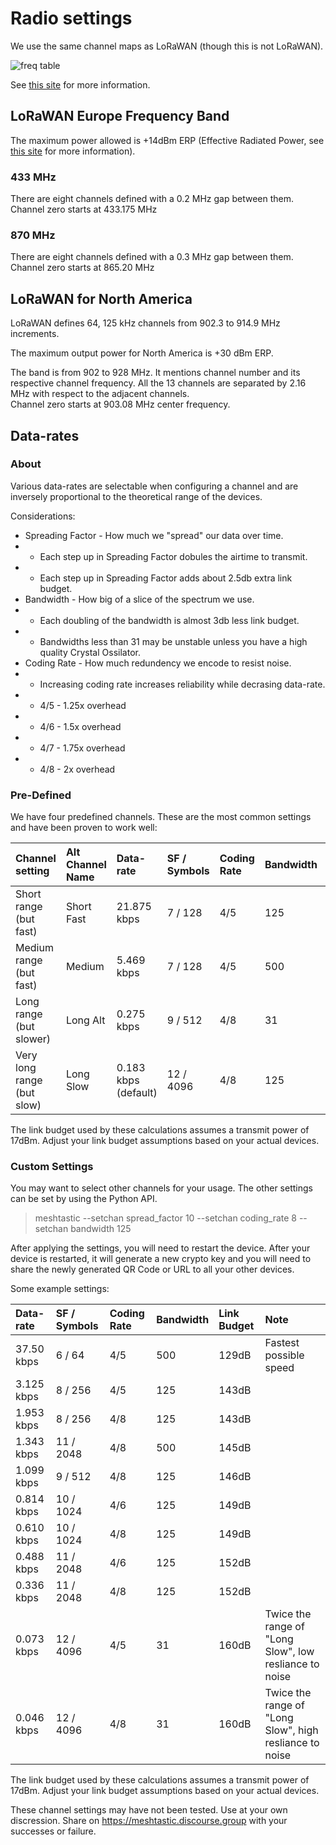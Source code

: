 # Radio settings

We use the same channel maps as LoRaWAN (though this is not LoRaWAN).

![freq table](/images/LoRa-Frequency-Bands.jpg)

See [this site](https://www.rfwireless-world.com/Tutorials/LoRa-channels-list.html) for more information.

## LoRaWAN Europe Frequency Band

The maximum power allowed is +14dBm ERP (Effective Radiated Power, see [this site](https://en.wikipedia.org/wiki/Effective_radiated_power) for more information).

### 433 MHz

There are eight channels defined with a 0.2 MHz gap between them.
Channel zero starts at 433.175 MHz

### 870 MHz

There are eight channels defined with a 0.3 MHz gap between them.
Channel zero starts at 865.20 MHz

## LoRaWAN for North America

LoRaWAN defines 64, 125 kHz channels from 902.3 to 914.9 MHz increments.

The maximum output power for North America is +30 dBm ERP.

The band is from 902 to 928 MHz. It mentions channel number and its respective channel frequency. All the 13 channels are separated by 2.16 MHz with respect to the adjacent channels.  
Channel zero starts at 903.08 MHz center frequency.

## Data-rates

### About

Various data-rates are selectable when configuring a channel and are inversely proportional to the theoretical range of the devices.

Considerations:

* Spreading Factor - How much we "spread" our data over time.
* * Each step up in Spreading Factor dobules the airtime to transmit.
* * Each step up in Spreading Factor adds about 2.5db extra link budget.
* Bandwidth - How big of a slice of the spectrum we use.
* * Each doubling of the bandwidth is almost 3db less link budget.
* * Bandwidths less than 31 may be unstable unless you have a high quality Crystal Ossilator.
* Coding Rate - How much redundency we encode to resist noise.
* * Increasing coding rate increases reliability while decrasing data-rate.
* * 4/5 - 1.25x overhead
* * 4/6 - 1.5x overhead
* * 4/7 - 1.75x overhead
* * 4/8 - 2x overhead


### Pre-Defined

We have four predefined channels. These are the most common settings and have been proven to work well:

| Channel setting            | Alt Channel Name | Data-rate            | SF / Symbols | Coding Rate | Bandwidth | Link Budget |
|:---------------------------|:-----------------|:---------------------|:-------------|:------------|:----------|:------------|
| Short range (but fast)     | Short Fast       | 21.875 kbps          | 7 / 128      | 4/5         | 125       | 134dB       |
| Medium range (but fast)    | Medium           | 5.469 kbps           | 7 / 128      | 4/5         | 500       | 140dB       |
| Long range (but slower)    | Long Alt         | 0.275 kbps           | 9 / 512      | 4/8         | 31        | 153dB       |
| Very long range (but slow) | Long Slow        | 0.183 kbps (default) | 12 / 4096    | 4/8         | 125       | 154dB       |

The link budget used by these calculations assumes a transmit power of 17dBm. Adjust your link budget assumptions based on your actual devices.

### Custom Settings

You may want to select other channels for your usage. The other settings can be set by using the Python API.

> meshtastic --setchan spread_factor 10 --setchan coding_rate 8 --setchan bandwidth 125

After applying the settings, you will need to restart the device. After your device is restarted, it will generate a new crypto key and you will need to share the newly generated QR Code or URL to all your other devices.

Some example settings:

| Data-rate            | SF / Symbols | Coding Rate | Bandwidth | Link Budget | Note |
|:---------------------|:-------------|:------------|:----------|:------------|:-----|
| 37.50 kbps           | 6 / 64       | 4/5         | 500       | 129dB       | Fastest possible speed |
| 3.125 kbps           | 8 / 256      | 4/5         | 125       | 143dB       | |
| 1.953 kbps           | 8 / 256      | 4/8         | 125       | 143dB       | |
| 1.343 kbps           | 11 / 2048    | 4/8         | 500       | 145dB       | | 
| 1.099 kbps           | 9 / 512      | 4/8         | 125       | 146dB       | |
| 0.814 kbps           | 10 / 1024    | 4/6         | 125       | 149dB       | |
| 0.610 kbps           | 10 / 1024    | 4/8         | 125       | 149dB       | |
| 0.488 kbps           | 11 / 2048    | 4/6         | 125       | 152dB       | |
| 0.336 kbps           | 11 / 2048    | 4/8         | 125       | 152dB       | |
| 0.073 kbps           | 12 / 4096    | 4/5         | 31        | 160dB       | Twice the range of "Long Slow", low resliance to noise |
| 0.046 kbps           | 12 / 4096    | 4/8         | 31        | 160dB       | Twice the range of "Long Slow", high resliance to noise |

The link budget used by these calculations assumes a transmit power of 17dBm. Adjust your link budget assumptions based on your actual devices.

These channel settings may have not been tested. Use at your own discression. Share on https://meshtastic.discourse.group with your successes or failure.
